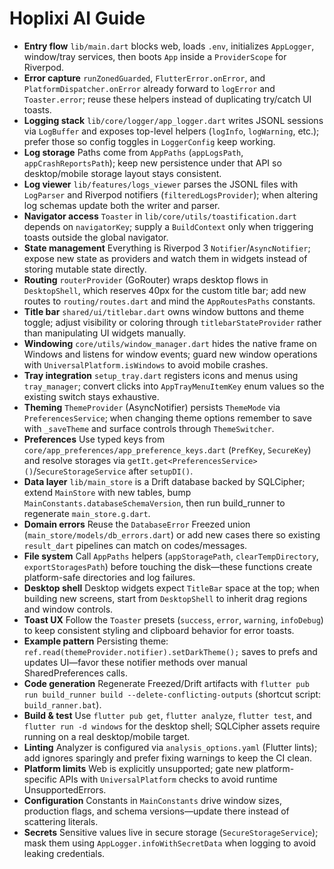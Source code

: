 # Hoplixi AI Guide
- **Entry flow** `lib/main.dart` blocks web, loads `.env`, initializes `AppLogger`, window/tray services, then boots `App` inside a `ProviderScope` for Riverpod.
- **Error capture** `runZonedGuarded`, `FlutterError.onError`, and `PlatformDispatcher.onError` already forward to `logError` and `Toaster.error`; reuse these helpers instead of duplicating try/catch UI toasts.
- **Logging stack** `lib/core/logger/app_logger.dart` writes JSONL sessions via `LogBuffer` and exposes top-level helpers (`logInfo`, `logWarning`, etc.); prefer those so config toggles in `LoggerConfig` keep working.
- **Log storage** Paths come from `AppPaths` (`appLogsPath`, `appCrashReportsPath`); keep new persistence under that API so desktop/mobile storage layout stays consistent.
- **Log viewer** `lib/features/logs_viewer` parses the JSONL files with `LogParser` and Riverpod notifiers (`filteredLogsProvider`); when altering log schemas update both the writer and parser.
- **Navigator access** `Toaster` in `lib/core/utils/toastification.dart` depends on `navigatorKey`; supply a `BuildContext` only when triggering toasts outside the global navigator.
- **State management** Everything is Riverpod 3 `Notifier`/`AsyncNotifier`; expose new state as providers and watch them in widgets instead of storing mutable state directly.
- **Routing** `routerProvider` (GoRouter) wraps desktop flows in `DesktopShell`, which reserves 40px for the custom title bar; add new routes to `routing/routes.dart` and mind the `AppRoutesPaths` constants.
- **Title bar** `shared/ui/titlebar.dart` owns window buttons and theme toggle; adjust visibility or coloring through `titlebarStateProvider` rather than manipulating UI widgets manually.
- **Windowing** `core/utils/window_manager.dart` hides the native frame on Windows and listens for window events; guard new window operations with `UniversalPlatform.isWindows` to avoid mobile crashes.
- **Tray integration** `setup_tray.dart` registers icons and menus using `tray_manager`; convert clicks into `AppTrayMenuItemKey` enum values so the existing switch stays exhaustive.
- **Theming** `ThemeProvider` (AsyncNotifier) persists `ThemeMode` via `PreferencesService`; when changing theme options remember to save with `_saveTheme` and surface controls through `ThemeSwitcher`.
- **Preferences** Use typed keys from `core/app_preferences/app_preference_keys.dart` (`PrefKey`, `SecureKey`) and resolve storages via `getIt.get<PreferencesService>()`/`SecureStorageService` after `setupDI()`.
- **Data layer** `lib/main_store` is a Drift database backed by SQLCipher; extend `MainStore` with new tables, bump `MainConstants.databaseSchemaVersion`, then run build_runner to regenerate `main_store.g.dart`.
- **Domain errors** Reuse the `DatabaseError` Freezed union (`main_store/models/db_errors.dart`) or add new cases there so existing `result_dart` pipelines can match on codes/messages.
- **File system** Call `AppPaths` helpers (`appStoragePath`, `clearTempDirectory`, `exportStoragesPath`) before touching the disk—these functions create platform-safe directories and log failures.
- **Desktop shell** Desktop widgets expect `TitleBar` space at the top; when building new screens, start from `DesktopShell` to inherit drag regions and window controls.
- **Toast UX** Follow the `Toaster` presets (`success`, `error`, `warning`, `infoDebug`) to keep consistent styling and clipboard behavior for error toasts.
- **Example pattern** Persisting theme: `ref.read(themeProvider.notifier).setDarkTheme();` saves to prefs and updates UI—favor these notifier methods over manual SharedPreferences calls.
- **Code generation** Regenerate Freezed/Drift artifacts with `flutter pub run build_runner build --delete-conflicting-outputs` (shortcut script: `build_ranner.bat`).
- **Build & test** Use `flutter pub get`, `flutter analyze`, `flutter test`, and `flutter run -d windows` for the desktop shell; SQLCipher assets require running on a real desktop/mobile target.
- **Linting** Analyzer is configured via `analysis_options.yaml` (Flutter lints); add ignores sparingly and prefer fixing warnings to keep the CI clean.
- **Platform limits** Web is explicitly unsupported; gate new platform-specific APIs with `UniversalPlatform` checks to avoid runtime UnsupportedErrors.
- **Configuration** Constants in `MainConstants` drive window sizes, production flags, and schema versions—update there instead of scattering literals.
- **Secrets** Sensitive values live in secure storage (`SecureStorageService`); mask them using `AppLogger.infoWithSecretData` when logging to avoid leaking credentials.
